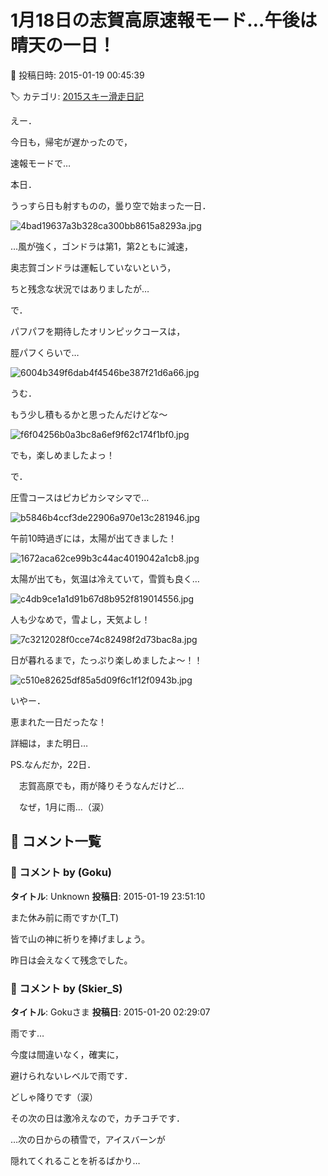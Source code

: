 # 1月18日の志賀高原速報モード…午後は晴天の一日！

📅 投稿日時: 2015-01-19 00:45:39

🏷️ カテゴリ: [2015スキー滑走日記](c09ea645cfc085f86dfcd80f49599dd89.md)

えー．


今日も，帰宅が遅かったので，


速報モードで…





本日．


うっすら日も射すものの，曇り空で始まった一日．




![4bad19637a3b328ca300bb8615a8293a.jpg](images/4bad19637a3b328ca300bb8615a8293a.jpg)




…風が強く，ゴンドラは第1，第2ともに減速，


奥志賀ゴンドラは運転していないという，


ちと残念な状況ではありましたが…





で．


パフパフを期待したオリンピックコースは，


脛パフくらいで…




![6004b349f6dab4f4546be387f21d6a66.jpg](images/6004b349f6dab4f4546be387f21d6a66.jpg)




うむ．


もう少し積もるかと思ったんだけどな～




![f6f04256b0a3bc8a6ef9f62c174f1bf0.jpg](images/f6f04256b0a3bc8a6ef9f62c174f1bf0.jpg)




でも，楽しめましたよっ！





で．


圧雪コースはピカピカシマシマで…




![b5846b4ccf3de22906a970e13c281946.jpg](images/b5846b4ccf3de22906a970e13c281946.jpg)




午前10時過ぎには，太陽が出てきました！




![1672aca62ce99b3c44ac4019042a1cb8.jpg](images/1672aca62ce99b3c44ac4019042a1cb8.jpg)







太陽が出ても，気温は冷えていて，雪質も良く…




![c4db9ce1a1d91b67d8b952f819014556.jpg](images/c4db9ce1a1d91b67d8b952f819014556.jpg)







人も少なめで，雪よし，天気よし！




![7c3212028f0cce74c82498f2d73bac8a.jpg](images/7c3212028f0cce74c82498f2d73bac8a.jpg)







日が暮れるまで，たっぷり楽しめましたよ～！！




![c510e82625df85a5d09f6c1f12f0943b.jpg](images/c510e82625df85a5d09f6c1f12f0943b.jpg)




いやー．


恵まれた一日だったな！





詳細は，また明日…





PS.なんだか，22日．


　志賀高原でも，雨が降りそうなんだけど…


　なぜ，1月に雨…（涙）

## 💬 コメント一覧

### 💬 コメント by (Goku)
**タイトル**: Unknown
**投稿日**: 2015-01-19 23:51:10

また休み前に雨ですか(T_T)



皆で山の神に祈りを捧げましょう。



昨日は会えなくて残念でした。

### 💬 コメント by (Skier_S)
**タイトル**: Gokuさま
**投稿日**: 2015-01-20 02:29:07

雨です…

今度は間違いなく，確実に，

避けられないレベルで雨です．

どしゃ降りです（涙）

その次の日は激冷えなので，カチコチです．

…次の日からの積雪で，アイスバーンが

隠れてくれることを祈るばかり…

